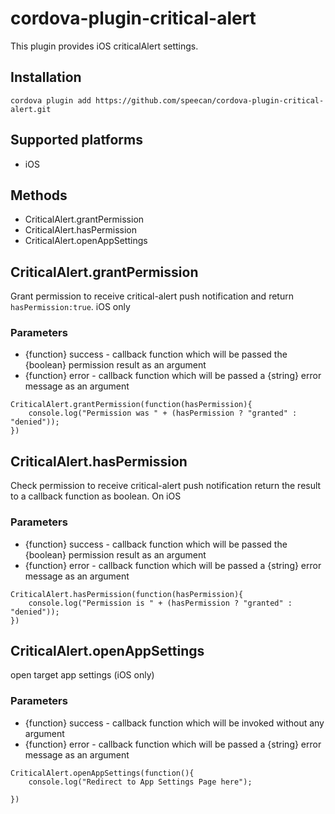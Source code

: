 # cordova-plugin-critical-alert

This plugin provides iOS criticalAlert settings.

## Installation

```
cordova plugin add https://github.com/speecan/cordova-plugin-critical-alert.git
```

## Supported platforms

- iOS

## Methods

- CriticalAlert.grantPermission
- CriticalAlert.hasPermission
- CriticalAlert.openAppSettings

## CriticalAlert.grantPermission

Grant permission to receive critical-alert push notification and return `hasPermission:true`. iOS only

### Parameters

- {function} success - callback function which will be passed the {boolean} permission result as an argument
- {function} error - callback function which will be passed a {string} error message as an argument

```
CriticalAlert.grantPermission(function(hasPermission){
    console.log("Permission was " + (hasPermission ? "granted" : "denied"));
})
```

## CriticalAlert.hasPermission

Check permission to receive critical-alert push notification return the result to a callback function as boolean. On iOS

### Parameters

- {function} success - callback function which will be passed the {boolean} permission result as an argument
- {function} error - callback function which will be passed a {string} error message as an argument

```
CriticalAlert.hasPermission(function(hasPermission){
    console.log("Permission is " + (hasPermission ? "granted" : "denied"));
})
```

## CriticalAlert.openAppSettings

open target app settings (iOS only)

### Parameters

- {function} success - callback function which will be invoked without any argument
- {function} error - callback function which will be passed a {string} error message as an argument

```
CriticalAlert.openAppSettings(function(){
    console.log("Redirect to App Settings Page here");

})
```